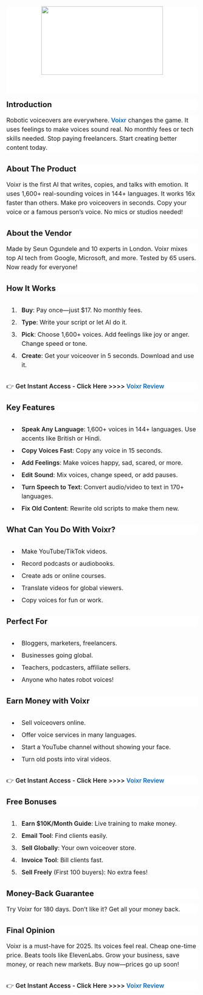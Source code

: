 <p>&nbsp;</p><h3 class="ember-view reader-text-block__heading-3" id="ember192" style="background: none 0% 0% / auto repeat scroll padding-box border-box rgb(255, 255, 255); border-color: rgba(0, 0, 0, 0.9); border-image: none 100% / 1 / 0 stretch; border-style: none; border-width: 0px; box-sizing: inherit; color: rgba(0, 0, 0, 0.9); font-family: -apple-system, system-ui, BlinkMacSystemFont, &quot;Segoe UI&quot;, Roboto, &quot;Helvetica Neue&quot;, &quot;Fira Sans&quot;, Ubuntu, Oxygen, &quot;Oxygen Sans&quot;, Cantarell, &quot;Droid Sans&quot;, &quot;Apple Color Emoji&quot;, &quot;Segoe UI Emoji&quot;, &quot;Segoe UI Emoji&quot;, &quot;Segoe UI Symbol&quot;, &quot;Lucida Grande&quot;, Helvetica, Arial, sans-serif; font-size: 20px; line-height: 1.25; margin: 0px 0px 16px; outline: rgba(0, 0, 0, 0.9) none 0px; padding: 0px; vertical-align: baseline;"><div class="separator" style="clear: both; text-align: center;"><a href="https://blogger.googleusercontent.com/img/a/AVvXsEgQ4AdOxd_Z6KOfcmYPI0N-bWKxQCBkWdekvbg_of8TR8ZbeveK48KOV85v_HXImxx_0N4YhTaMld-smdfXSKnYQD9AX6wRLHHFxSDLJzv4TLmAdOiP_TTS9MYmBW3fatQypIl6Ylblhz4N-PFVjmQU866bijXLDjbsIv_ddoYYkL2As5h7Opyjvssfd5c" style="margin-left: 1em; margin-right: 1em;"><img alt="" data-original-height="720" data-original-width="1280" height="180" src="https://blogger.googleusercontent.com/img/a/AVvXsEgQ4AdOxd_Z6KOfcmYPI0N-bWKxQCBkWdekvbg_of8TR8ZbeveK48KOV85v_HXImxx_0N4YhTaMld-smdfXSKnYQD9AX6wRLHHFxSDLJzv4TLmAdOiP_TTS9MYmBW3fatQypIl6Ylblhz4N-PFVjmQU866bijXLDjbsIv_ddoYYkL2As5h7Opyjvssfd5c" width="320" /></a></div><br /><br /></h3><h3 class="ember-view reader-text-block__heading-3" id="ember192" style="background: none 0% 0% / auto repeat scroll padding-box border-box rgb(255, 255, 255); border-color: rgba(0, 0, 0, 0.9); border-image: none 100% / 1 / 0 stretch; border-style: none; border-width: 0px; box-sizing: inherit; color: rgba(0, 0, 0, 0.9); font-family: -apple-system, system-ui, BlinkMacSystemFont, &quot;Segoe UI&quot;, Roboto, &quot;Helvetica Neue&quot;, &quot;Fira Sans&quot;, Ubuntu, Oxygen, &quot;Oxygen Sans&quot;, Cantarell, &quot;Droid Sans&quot;, &quot;Apple Color Emoji&quot;, &quot;Segoe UI Emoji&quot;, &quot;Segoe UI Emoji&quot;, &quot;Segoe UI Symbol&quot;, &quot;Lucida Grande&quot;, Helvetica, Arial, sans-serif; font-size: 20px; line-height: 1.25; margin: 0px 0px 16px; outline: rgba(0, 0, 0, 0.9) none 0px; padding: 0px; vertical-align: baseline;">Introduction</h3><p class="ember-view reader-text-block__paragraph" id="ember193" style="background: none 0% 0% / auto repeat scroll padding-box border-box rgb(255, 255, 255); border-color: rgba(0, 0, 0, 0.9); border-image: none 100% / 1 / 0 stretch; border-style: none; border-width: 0px; box-sizing: inherit; color: rgba(0, 0, 0, 0.9); font-family: -apple-system, system-ui, BlinkMacSystemFont, &quot;Segoe UI&quot;, Roboto, &quot;Helvetica Neue&quot;, &quot;Fira Sans&quot;, Ubuntu, Oxygen, &quot;Oxygen Sans&quot;, Cantarell, &quot;Droid Sans&quot;, &quot;Apple Color Emoji&quot;, &quot;Segoe UI Emoji&quot;, &quot;Segoe UI Emoji&quot;, &quot;Segoe UI Symbol&quot;, &quot;Lucida Grande&quot;, Helvetica, Arial, sans-serif; font-size: 16px; line-height: 1.5; margin: 0px 0px 32px; padding: 0px; pointer-events: all; vertical-align: baseline;">Robotic voiceovers are everywhere.<span class="white-space-pre" style="background: none 0% 0% / auto repeat scroll padding-box border-box rgba(0, 0, 0, 0); border-color: rgba(0, 0, 0, 0.9); border-image: none 100% / 1 / 0 stretch; border-style: none; border-width: 0px; box-sizing: inherit; margin: 0px; outline: rgba(0, 0, 0, 0.9) none 0px; padding: 0px; vertical-align: baseline; white-space: pre;"> </span><a class="bjoyBHIcWiRrsKeDHtUQFSBarqTiItxRcbCEc" data-test-app-aware-link="" href="https://rinqureview.com/voixr-review/" style="background: none 0% 0% / auto repeat scroll padding-box border-box rgba(0, 0, 0, 0); border-color: rgb(10, 102, 194); border-image: none 100% / 1 / 0 stretch; border-style: none; border-width: 0px; box-sizing: inherit; color: #0a66c2; font-weight: 600; margin: 0px; overflow-wrap: break-word; padding: 0px; text-decoration-color: rgb(10, 102, 194); text-decoration-line: none; text-decoration-style: solid; touch-action: manipulation; vertical-align: baseline;" tabindex="0" target="_self">Voixr</a><span class="white-space-pre" style="background: none 0% 0% / auto repeat scroll padding-box border-box rgba(0, 0, 0, 0); border-color: rgba(0, 0, 0, 0.9); border-image: none 100% / 1 / 0 stretch; border-style: none; border-width: 0px; box-sizing: inherit; margin: 0px; outline: rgba(0, 0, 0, 0.9) none 0px; padding: 0px; vertical-align: baseline; white-space: pre;"> </span>changes the game. It uses feelings to make voices sound real. No monthly fees or tech skills needed. Stop paying freelancers. Start creating better content today.</p><h3 class="ember-view reader-text-block__heading-3" id="ember194" style="background: none 0% 0% / auto repeat scroll padding-box border-box rgb(255, 255, 255); border-color: rgba(0, 0, 0, 0.9); border-image: none 100% / 1 / 0 stretch; border-style: none; border-width: 0px; box-sizing: inherit; color: rgba(0, 0, 0, 0.9); font-family: -apple-system, system-ui, BlinkMacSystemFont, &quot;Segoe UI&quot;, Roboto, &quot;Helvetica Neue&quot;, &quot;Fira Sans&quot;, Ubuntu, Oxygen, &quot;Oxygen Sans&quot;, Cantarell, &quot;Droid Sans&quot;, &quot;Apple Color Emoji&quot;, &quot;Segoe UI Emoji&quot;, &quot;Segoe UI Emoji&quot;, &quot;Segoe UI Symbol&quot;, &quot;Lucida Grande&quot;, Helvetica, Arial, sans-serif; font-size: 20px; line-height: 1.25; margin: 0px 0px 16px; outline: rgba(0, 0, 0, 0.9) none 0px; padding: 0px; vertical-align: baseline;">About The Product</h3><p class="ember-view reader-text-block__paragraph" id="ember195" style="background: none 0% 0% / auto repeat scroll padding-box border-box rgb(255, 255, 255); border-color: rgba(0, 0, 0, 0.9); border-image: none 100% / 1 / 0 stretch; border-style: none; border-width: 0px; box-sizing: inherit; color: rgba(0, 0, 0, 0.9); font-family: -apple-system, system-ui, BlinkMacSystemFont, &quot;Segoe UI&quot;, Roboto, &quot;Helvetica Neue&quot;, &quot;Fira Sans&quot;, Ubuntu, Oxygen, &quot;Oxygen Sans&quot;, Cantarell, &quot;Droid Sans&quot;, &quot;Apple Color Emoji&quot;, &quot;Segoe UI Emoji&quot;, &quot;Segoe UI Emoji&quot;, &quot;Segoe UI Symbol&quot;, &quot;Lucida Grande&quot;, Helvetica, Arial, sans-serif; font-size: 16px; line-height: 1.5; margin: 0px 0px 32px; padding: 0px; pointer-events: all; vertical-align: baseline;">Voixr is the first AI that writes, copies, and talks with emotion. It uses 1,600+ real-sounding voices in 144+ languages. It works 16x faster than others. Make pro voiceovers in seconds. Copy your voice or a famous person’s voice. No mics or studios needed!</p><h3 class="ember-view reader-text-block__heading-3" id="ember196" style="background: none 0% 0% / auto repeat scroll padding-box border-box rgb(255, 255, 255); border-color: rgba(0, 0, 0, 0.9); border-image: none 100% / 1 / 0 stretch; border-style: none; border-width: 0px; box-sizing: inherit; color: rgba(0, 0, 0, 0.9); font-family: -apple-system, system-ui, BlinkMacSystemFont, &quot;Segoe UI&quot;, Roboto, &quot;Helvetica Neue&quot;, &quot;Fira Sans&quot;, Ubuntu, Oxygen, &quot;Oxygen Sans&quot;, Cantarell, &quot;Droid Sans&quot;, &quot;Apple Color Emoji&quot;, &quot;Segoe UI Emoji&quot;, &quot;Segoe UI Emoji&quot;, &quot;Segoe UI Symbol&quot;, &quot;Lucida Grande&quot;, Helvetica, Arial, sans-serif; font-size: 20px; line-height: 1.25; margin: 0px 0px 16px; outline: rgba(0, 0, 0, 0.9) none 0px; padding: 0px; vertical-align: baseline;">About the Vendor</h3><p class="ember-view reader-text-block__paragraph" id="ember197" style="background: none 0% 0% / auto repeat scroll padding-box border-box rgb(255, 255, 255); border-color: rgba(0, 0, 0, 0.9); border-image: none 100% / 1 / 0 stretch; border-style: none; border-width: 0px; box-sizing: inherit; color: rgba(0, 0, 0, 0.9); font-family: -apple-system, system-ui, BlinkMacSystemFont, &quot;Segoe UI&quot;, Roboto, &quot;Helvetica Neue&quot;, &quot;Fira Sans&quot;, Ubuntu, Oxygen, &quot;Oxygen Sans&quot;, Cantarell, &quot;Droid Sans&quot;, &quot;Apple Color Emoji&quot;, &quot;Segoe UI Emoji&quot;, &quot;Segoe UI Emoji&quot;, &quot;Segoe UI Symbol&quot;, &quot;Lucida Grande&quot;, Helvetica, Arial, sans-serif; font-size: 16px; line-height: 1.5; margin: 0px 0px 32px; padding: 0px; pointer-events: all; vertical-align: baseline;">Made by Seun Ogundele and 10 experts in London. Voixr mixes top AI tech from Google, Microsoft, and more. Tested by 65 users. Now ready for everyone!</p><h3 class="ember-view reader-text-block__heading-3" id="ember198" style="background: none 0% 0% / auto repeat scroll padding-box border-box rgb(255, 255, 255); border-color: rgba(0, 0, 0, 0.9); border-image: none 100% / 1 / 0 stretch; border-style: none; border-width: 0px; box-sizing: inherit; color: rgba(0, 0, 0, 0.9); font-family: -apple-system, system-ui, BlinkMacSystemFont, &quot;Segoe UI&quot;, Roboto, &quot;Helvetica Neue&quot;, &quot;Fira Sans&quot;, Ubuntu, Oxygen, &quot;Oxygen Sans&quot;, Cantarell, &quot;Droid Sans&quot;, &quot;Apple Color Emoji&quot;, &quot;Segoe UI Emoji&quot;, &quot;Segoe UI Emoji&quot;, &quot;Segoe UI Symbol&quot;, &quot;Lucida Grande&quot;, Helvetica, Arial, sans-serif; font-size: 20px; line-height: 1.25; margin: 0px 0px 16px; outline: rgba(0, 0, 0, 0.9) none 0px; padding: 0px; vertical-align: baseline;">How It Works</h3><p class="ember-view reader-text-block__paragraph" id="ember199" style="background: none 0% 0% / auto repeat scroll padding-box border-box rgb(255, 255, 255); border-color: rgba(0, 0, 0, 0.9); border-image: none 100% / 1 / 0 stretch; border-style: none; border-width: 0px; box-sizing: inherit; color: rgba(0, 0, 0, 0.9); font-family: -apple-system, system-ui, BlinkMacSystemFont, &quot;Segoe UI&quot;, Roboto, &quot;Helvetica Neue&quot;, &quot;Fira Sans&quot;, Ubuntu, Oxygen, &quot;Oxygen Sans&quot;, Cantarell, &quot;Droid Sans&quot;, &quot;Apple Color Emoji&quot;, &quot;Segoe UI Emoji&quot;, &quot;Segoe UI Emoji&quot;, &quot;Segoe UI Symbol&quot;, &quot;Lucida Grande&quot;, Helvetica, Arial, sans-serif; font-size: 16px; line-height: 1.5; margin: 0px 0px 32px; padding: 0px; pointer-events: all; vertical-align: baseline;"></p><ol style="background-attachment: scroll; background-clip: border-box; background-image: none; background-origin: padding-box; background-position: 0% 0%; background-repeat: repeat; background-size: auto; border-color: rgba(0, 0, 0, 0.9); border-image: none 100% / 1 / 0 stretch; border-style: none; border-width: 0px; box-sizing: inherit; color: rgba(0, 0, 0, 0.9); font-family: -apple-system, system-ui, BlinkMacSystemFont, &quot;Segoe UI&quot;, Roboto, &quot;Helvetica Neue&quot;, &quot;Fira Sans&quot;, Ubuntu, Oxygen, &quot;Oxygen Sans&quot;, Cantarell, &quot;Droid Sans&quot;, &quot;Apple Color Emoji&quot;, &quot;Segoe UI Emoji&quot;, &quot;Segoe UI Emoji&quot;, &quot;Segoe UI Symbol&quot;, &quot;Lucida Grande&quot;, Helvetica, Arial, sans-serif; font-size: 16px; line-height: 1.5; margin: 0px 0px 32px; padding: 0px 0px 0px 32px; vertical-align: baseline;"><li style="background-attachment: scroll; background-clip: border-box; background-image: none; background-origin: padding-box; background-position: 0% 0%; background-repeat: repeat; background-size: auto; border-color: rgba(0, 0, 0, 0.9); border-image: none 100% / 1 / 0 stretch; border-style: none; border-width: 0px; box-sizing: inherit; margin: 0px 0px 8px; padding: 0px 0px 0px 8px; vertical-align: baseline;"><span style="background-attachment: scroll; background-clip: border-box; background-image: none; background-origin: padding-box; background-position: 0% 0%; background-repeat: repeat; background-size: auto; border-color: rgba(0, 0, 0, 0.9); border-image: none 100% / 1 / 0 stretch; border-style: none; border-width: 0px; box-sizing: inherit; font-weight: 600; margin: 0px; outline: rgba(0, 0, 0, 0.9) none 0px; padding: 0px; vertical-align: baseline;">Buy</span>: Pay once—just $17. No monthly fees.</li><li style="background-attachment: scroll; background-clip: border-box; background-image: none; background-origin: padding-box; background-position: 0% 0%; background-repeat: repeat; background-size: auto; border-color: rgba(0, 0, 0, 0.9); border-image: none 100% / 1 / 0 stretch; border-style: none; border-width: 0px; box-sizing: inherit; margin: 0px 0px 8px; padding: 0px 0px 0px 8px; vertical-align: baseline;"><span style="background-attachment: scroll; background-clip: border-box; background-image: none; background-origin: padding-box; background-position: 0% 0%; background-repeat: repeat; background-size: auto; border-color: rgba(0, 0, 0, 0.9); border-image: none 100% / 1 / 0 stretch; border-style: none; border-width: 0px; box-sizing: inherit; font-weight: 600; margin: 0px; outline: rgba(0, 0, 0, 0.9) none 0px; padding: 0px; vertical-align: baseline;">Type</span>: Write your script or let AI do it.</li><li style="background-attachment: scroll; background-clip: border-box; background-image: none; background-origin: padding-box; background-position: 0% 0%; background-repeat: repeat; background-size: auto; border-color: rgba(0, 0, 0, 0.9); border-image: none 100% / 1 / 0 stretch; border-style: none; border-width: 0px; box-sizing: inherit; margin: 0px 0px 8px; padding: 0px 0px 0px 8px; vertical-align: baseline;"><span style="background-attachment: scroll; background-clip: border-box; background-image: none; background-origin: padding-box; background-position: 0% 0%; background-repeat: repeat; background-size: auto; border-color: rgba(0, 0, 0, 0.9); border-image: none 100% / 1 / 0 stretch; border-style: none; border-width: 0px; box-sizing: inherit; font-weight: 600; margin: 0px; outline: rgba(0, 0, 0, 0.9) none 0px; padding: 0px; vertical-align: baseline;">Pick</span>: Choose 1,600+ voices. Add feelings like joy or anger. Change speed or tone.</li><li style="background-attachment: scroll; background-clip: border-box; background-image: none; background-origin: padding-box; background-position: 0% 0%; background-repeat: repeat; background-size: auto; border-color: rgba(0, 0, 0, 0.9); border-image: none 100% / 1 / 0 stretch; border-style: none; border-width: 0px; box-sizing: inherit; margin: 0px 0px 8px; padding: 0px 0px 0px 8px; vertical-align: baseline;"><span style="background-attachment: scroll; background-clip: border-box; background-image: none; background-origin: padding-box; background-position: 0% 0%; background-repeat: repeat; background-size: auto; border-color: rgba(0, 0, 0, 0.9); border-image: none 100% / 1 / 0 stretch; border-style: none; border-width: 0px; box-sizing: inherit; font-weight: 600; margin: 0px; outline: rgba(0, 0, 0, 0.9) none 0px; padding: 0px; vertical-align: baseline;">Create</span>: Get your voiceover in 5 seconds. Download and use it.</li></ol><p></p><p class="ember-view reader-text-block__paragraph" id="ember200" style="background: none 0% 0% / auto repeat scroll padding-box border-box rgb(255, 255, 255); border-color: rgba(0, 0, 0, 0.9); border-image: none 100% / 1 / 0 stretch; border-style: none; border-width: 0px; box-sizing: inherit; color: rgba(0, 0, 0, 0.9); font-family: -apple-system, system-ui, BlinkMacSystemFont, &quot;Segoe UI&quot;, Roboto, &quot;Helvetica Neue&quot;, &quot;Fira Sans&quot;, Ubuntu, Oxygen, &quot;Oxygen Sans&quot;, Cantarell, &quot;Droid Sans&quot;, &quot;Apple Color Emoji&quot;, &quot;Segoe UI Emoji&quot;, &quot;Segoe UI Emoji&quot;, &quot;Segoe UI Symbol&quot;, &quot;Lucida Grande&quot;, Helvetica, Arial, sans-serif; font-size: 16px; line-height: 1.5; margin: 0px 0px 32px; padding: 0px; pointer-events: all; vertical-align: baseline;">👉<span class="white-space-pre" style="background: none 0% 0% / auto repeat scroll padding-box border-box rgba(0, 0, 0, 0); border-color: rgba(0, 0, 0, 0.9); border-image: none 100% / 1 / 0 stretch; border-style: none; border-width: 0px; box-sizing: inherit; margin: 0px; outline: rgba(0, 0, 0, 0.9) none 0px; padding: 0px; vertical-align: baseline; white-space: pre;"> </span><span style="background: none 0% 0% / auto repeat scroll padding-box border-box rgba(0, 0, 0, 0); border-color: rgba(0, 0, 0, 0.9); border-image: none 100% / 1 / 0 stretch; border-style: none; border-width: 0px; box-sizing: inherit; font-weight: 600; margin: 0px; outline: rgba(0, 0, 0, 0.9) none 0px; padding: 0px; vertical-align: baseline;">Get Instant Access - Click Here &gt;&gt;&gt;&gt;<span class="white-space-pre" style="background: none 0% 0% / auto repeat scroll padding-box border-box rgba(0, 0, 0, 0); border-color: rgba(0, 0, 0, 0.9); border-image: none 100% / 1 / 0 stretch; border-style: none; border-width: 0px; box-sizing: inherit; margin: 0px; outline: rgba(0, 0, 0, 0.9) none 0px; padding: 0px; vertical-align: baseline; white-space: pre;"> </span></span><a class="bjoyBHIcWiRrsKeDHtUQFSBarqTiItxRcbCEc" data-test-app-aware-link="" href="https://rinqureview.com/voixr-review/" style="background: none 0% 0% / auto repeat scroll padding-box border-box rgba(0, 0, 0, 0); border-color: rgb(10, 102, 194); border-image: none 100% / 1 / 0 stretch; border-style: none; border-width: 0px; box-sizing: inherit; color: #0a66c2; font-weight: 600; margin: 0px; overflow-wrap: break-word; padding: 0px; text-decoration-color: rgb(10, 102, 194); text-decoration-line: none; text-decoration-style: solid; touch-action: manipulation; vertical-align: baseline;" tabindex="0" target="_self"><span style="background: none 0% 0% / auto repeat scroll padding-box border-box rgba(0, 0, 0, 0); border-color: rgb(10, 102, 194); border-image: none 100% / 1 / 0 stretch; border-style: none; border-width: 0px; box-sizing: inherit; margin: 0px; outline: rgb(10, 102, 194) none 0px; padding: 0px; vertical-align: baseline;">Voixr Review</span></a></p><h3 class="ember-view reader-text-block__heading-3" id="ember201" style="background: none 0% 0% / auto repeat scroll padding-box border-box rgb(255, 255, 255); border-color: rgba(0, 0, 0, 0.9); border-image: none 100% / 1 / 0 stretch; border-style: none; border-width: 0px; box-sizing: inherit; color: rgba(0, 0, 0, 0.9); font-family: -apple-system, system-ui, BlinkMacSystemFont, &quot;Segoe UI&quot;, Roboto, &quot;Helvetica Neue&quot;, &quot;Fira Sans&quot;, Ubuntu, Oxygen, &quot;Oxygen Sans&quot;, Cantarell, &quot;Droid Sans&quot;, &quot;Apple Color Emoji&quot;, &quot;Segoe UI Emoji&quot;, &quot;Segoe UI Emoji&quot;, &quot;Segoe UI Symbol&quot;, &quot;Lucida Grande&quot;, Helvetica, Arial, sans-serif; font-size: 20px; line-height: 1.25; margin: 0px 0px 16px; outline: rgba(0, 0, 0, 0.9) none 0px; padding: 0px; vertical-align: baseline;">Key Features</h3><p class="ember-view reader-text-block__paragraph" id="ember202" style="background: none 0% 0% / auto repeat scroll padding-box border-box rgb(255, 255, 255); border-color: rgba(0, 0, 0, 0.9); border-image: none 100% / 1 / 0 stretch; border-style: none; border-width: 0px; box-sizing: inherit; color: rgba(0, 0, 0, 0.9); font-family: -apple-system, system-ui, BlinkMacSystemFont, &quot;Segoe UI&quot;, Roboto, &quot;Helvetica Neue&quot;, &quot;Fira Sans&quot;, Ubuntu, Oxygen, &quot;Oxygen Sans&quot;, Cantarell, &quot;Droid Sans&quot;, &quot;Apple Color Emoji&quot;, &quot;Segoe UI Emoji&quot;, &quot;Segoe UI Emoji&quot;, &quot;Segoe UI Symbol&quot;, &quot;Lucida Grande&quot;, Helvetica, Arial, sans-serif; font-size: 16px; line-height: 1.5; margin: 0px 0px 32px; padding: 0px; pointer-events: all; vertical-align: baseline;"></p><ul style="background-attachment: scroll; background-clip: border-box; background-image: none; background-origin: padding-box; background-position: 0% 0%; background-repeat: repeat; background-size: auto; border-color: rgba(0, 0, 0, 0.9); border-image: none 100% / 1 / 0 stretch; border-style: none; border-width: 0px; box-sizing: inherit; color: rgba(0, 0, 0, 0.9); font-family: -apple-system, system-ui, BlinkMacSystemFont, &quot;Segoe UI&quot;, Roboto, &quot;Helvetica Neue&quot;, &quot;Fira Sans&quot;, Ubuntu, Oxygen, &quot;Oxygen Sans&quot;, Cantarell, &quot;Droid Sans&quot;, &quot;Apple Color Emoji&quot;, &quot;Segoe UI Emoji&quot;, &quot;Segoe UI Emoji&quot;, &quot;Segoe UI Symbol&quot;, &quot;Lucida Grande&quot;, Helvetica, Arial, sans-serif; font-size: 16px; line-height: 1.5; margin: 0px 0px 32px; padding: 0px 0px 0px 32px; vertical-align: baseline;"><li style="background-attachment: scroll; background-clip: border-box; background-image: none; background-origin: padding-box; background-position: 0% 0%; background-repeat: repeat; background-size: auto; border-color: rgba(0, 0, 0, 0.9); border-image: none 100% / 1 / 0 stretch; border-style: none; border-width: 0px; box-sizing: inherit; margin: 0px 0px 8px; padding: 0px 0px 0px 8px; vertical-align: baseline;"><span style="background-attachment: scroll; background-clip: border-box; background-image: none; background-origin: padding-box; background-position: 0% 0%; background-repeat: repeat; background-size: auto; border-color: rgba(0, 0, 0, 0.9); border-image: none 100% / 1 / 0 stretch; border-style: none; border-width: 0px; box-sizing: inherit; font-weight: 600; margin: 0px; outline: rgba(0, 0, 0, 0.9) none 0px; padding: 0px; vertical-align: baseline;">Speak Any Language</span>: 1,600+ voices in 144+ languages. Use accents like British or Hindi.</li><li style="background-attachment: scroll; background-clip: border-box; background-image: none; background-origin: padding-box; background-position: 0% 0%; background-repeat: repeat; background-size: auto; border-color: rgba(0, 0, 0, 0.9); border-image: none 100% / 1 / 0 stretch; border-style: none; border-width: 0px; box-sizing: inherit; margin: 0px 0px 8px; padding: 0px 0px 0px 8px; vertical-align: baseline;"><span style="background-attachment: scroll; background-clip: border-box; background-image: none; background-origin: padding-box; background-position: 0% 0%; background-repeat: repeat; background-size: auto; border-color: rgba(0, 0, 0, 0.9); border-image: none 100% / 1 / 0 stretch; border-style: none; border-width: 0px; box-sizing: inherit; font-weight: 600; margin: 0px; outline: rgba(0, 0, 0, 0.9) none 0px; padding: 0px; vertical-align: baseline;">Copy Voices Fast</span>: Copy any voice in 15 seconds.</li><li style="background-attachment: scroll; background-clip: border-box; background-image: none; background-origin: padding-box; background-position: 0% 0%; background-repeat: repeat; background-size: auto; border-color: rgba(0, 0, 0, 0.9); border-image: none 100% / 1 / 0 stretch; border-style: none; border-width: 0px; box-sizing: inherit; margin: 0px 0px 8px; padding: 0px 0px 0px 8px; vertical-align: baseline;"><span style="background-attachment: scroll; background-clip: border-box; background-image: none; background-origin: padding-box; background-position: 0% 0%; background-repeat: repeat; background-size: auto; border-color: rgba(0, 0, 0, 0.9); border-image: none 100% / 1 / 0 stretch; border-style: none; border-width: 0px; box-sizing: inherit; font-weight: 600; margin: 0px; outline: rgba(0, 0, 0, 0.9) none 0px; padding: 0px; vertical-align: baseline;">Add Feelings</span>: Make voices happy, sad, scared, or more.</li><li style="background-attachment: scroll; background-clip: border-box; background-image: none; background-origin: padding-box; background-position: 0% 0%; background-repeat: repeat; background-size: auto; border-color: rgba(0, 0, 0, 0.9); border-image: none 100% / 1 / 0 stretch; border-style: none; border-width: 0px; box-sizing: inherit; margin: 0px 0px 8px; padding: 0px 0px 0px 8px; vertical-align: baseline;"><span style="background-attachment: scroll; background-clip: border-box; background-image: none; background-origin: padding-box; background-position: 0% 0%; background-repeat: repeat; background-size: auto; border-color: rgba(0, 0, 0, 0.9); border-image: none 100% / 1 / 0 stretch; border-style: none; border-width: 0px; box-sizing: inherit; font-weight: 600; margin: 0px; outline: rgba(0, 0, 0, 0.9) none 0px; padding: 0px; vertical-align: baseline;">Edit Sound</span>: Mix voices, change speed, or add pauses.</li><li style="background-attachment: scroll; background-clip: border-box; background-image: none; background-origin: padding-box; background-position: 0% 0%; background-repeat: repeat; background-size: auto; border-color: rgba(0, 0, 0, 0.9); border-image: none 100% / 1 / 0 stretch; border-style: none; border-width: 0px; box-sizing: inherit; margin: 0px 0px 8px; padding: 0px 0px 0px 8px; vertical-align: baseline;"><span style="background-attachment: scroll; background-clip: border-box; background-image: none; background-origin: padding-box; background-position: 0% 0%; background-repeat: repeat; background-size: auto; border-color: rgba(0, 0, 0, 0.9); border-image: none 100% / 1 / 0 stretch; border-style: none; border-width: 0px; box-sizing: inherit; font-weight: 600; margin: 0px; outline: rgba(0, 0, 0, 0.9) none 0px; padding: 0px; vertical-align: baseline;">Turn Speech to Text</span>: Convert audio/video to text in 170+ languages.</li><li style="background-attachment: scroll; background-clip: border-box; background-image: none; background-origin: padding-box; background-position: 0% 0%; background-repeat: repeat; background-size: auto; border-color: rgba(0, 0, 0, 0.9); border-image: none 100% / 1 / 0 stretch; border-style: none; border-width: 0px; box-sizing: inherit; margin: 0px 0px 8px; padding: 0px 0px 0px 8px; vertical-align: baseline;"><span style="background-attachment: scroll; background-clip: border-box; background-image: none; background-origin: padding-box; background-position: 0% 0%; background-repeat: repeat; background-size: auto; border-color: rgba(0, 0, 0, 0.9); border-image: none 100% / 1 / 0 stretch; border-style: none; border-width: 0px; box-sizing: inherit; font-weight: 600; margin: 0px; outline: rgba(0, 0, 0, 0.9) none 0px; padding: 0px; vertical-align: baseline;">Fix Old Content</span>: Rewrite old scripts to make them new.</li></ul><p></p><h3 class="ember-view reader-text-block__heading-3" id="ember203" style="background: none 0% 0% / auto repeat scroll padding-box border-box rgb(255, 255, 255); border-color: rgba(0, 0, 0, 0.9); border-image: none 100% / 1 / 0 stretch; border-style: none; border-width: 0px; box-sizing: inherit; color: rgba(0, 0, 0, 0.9); font-family: -apple-system, system-ui, BlinkMacSystemFont, &quot;Segoe UI&quot;, Roboto, &quot;Helvetica Neue&quot;, &quot;Fira Sans&quot;, Ubuntu, Oxygen, &quot;Oxygen Sans&quot;, Cantarell, &quot;Droid Sans&quot;, &quot;Apple Color Emoji&quot;, &quot;Segoe UI Emoji&quot;, &quot;Segoe UI Emoji&quot;, &quot;Segoe UI Symbol&quot;, &quot;Lucida Grande&quot;, Helvetica, Arial, sans-serif; font-size: 20px; line-height: 1.25; margin: 0px 0px 16px; outline: rgba(0, 0, 0, 0.9) none 0px; padding: 0px; vertical-align: baseline;">What Can You Do With Voixr?</h3><p class="ember-view reader-text-block__paragraph" id="ember204" style="background: none 0% 0% / auto repeat scroll padding-box border-box rgb(255, 255, 255); border-color: rgba(0, 0, 0, 0.9); border-image: none 100% / 1 / 0 stretch; border-style: none; border-width: 0px; box-sizing: inherit; color: rgba(0, 0, 0, 0.9); font-family: -apple-system, system-ui, BlinkMacSystemFont, &quot;Segoe UI&quot;, Roboto, &quot;Helvetica Neue&quot;, &quot;Fira Sans&quot;, Ubuntu, Oxygen, &quot;Oxygen Sans&quot;, Cantarell, &quot;Droid Sans&quot;, &quot;Apple Color Emoji&quot;, &quot;Segoe UI Emoji&quot;, &quot;Segoe UI Emoji&quot;, &quot;Segoe UI Symbol&quot;, &quot;Lucida Grande&quot;, Helvetica, Arial, sans-serif; font-size: 16px; line-height: 1.5; margin: 0px 0px 32px; padding: 0px; pointer-events: all; vertical-align: baseline;"></p><ul style="background-attachment: scroll; background-clip: border-box; background-image: none; background-origin: padding-box; background-position: 0% 0%; background-repeat: repeat; background-size: auto; border-color: rgba(0, 0, 0, 0.9); border-image: none 100% / 1 / 0 stretch; border-style: none; border-width: 0px; box-sizing: inherit; color: rgba(0, 0, 0, 0.9); font-family: -apple-system, system-ui, BlinkMacSystemFont, &quot;Segoe UI&quot;, Roboto, &quot;Helvetica Neue&quot;, &quot;Fira Sans&quot;, Ubuntu, Oxygen, &quot;Oxygen Sans&quot;, Cantarell, &quot;Droid Sans&quot;, &quot;Apple Color Emoji&quot;, &quot;Segoe UI Emoji&quot;, &quot;Segoe UI Emoji&quot;, &quot;Segoe UI Symbol&quot;, &quot;Lucida Grande&quot;, Helvetica, Arial, sans-serif; font-size: 16px; line-height: 1.5; margin: 0px 0px 32px; padding: 0px 0px 0px 32px; vertical-align: baseline;"><li style="background-attachment: scroll; background-clip: border-box; background-image: none; background-origin: padding-box; background-position: 0% 0%; background-repeat: repeat; background-size: auto; border-color: rgba(0, 0, 0, 0.9); border-image: none 100% / 1 / 0 stretch; border-style: none; border-width: 0px; box-sizing: inherit; margin: 0px 0px 8px; padding: 0px 0px 0px 8px; vertical-align: baseline;">Make YouTube/TikTok videos.</li><li style="background-attachment: scroll; background-clip: border-box; background-image: none; background-origin: padding-box; background-position: 0% 0%; background-repeat: repeat; background-size: auto; border-color: rgba(0, 0, 0, 0.9); border-image: none 100% / 1 / 0 stretch; border-style: none; border-width: 0px; box-sizing: inherit; margin: 0px 0px 8px; padding: 0px 0px 0px 8px; vertical-align: baseline;">Record podcasts or audiobooks.</li><li style="background-attachment: scroll; background-clip: border-box; background-image: none; background-origin: padding-box; background-position: 0% 0%; background-repeat: repeat; background-size: auto; border-color: rgba(0, 0, 0, 0.9); border-image: none 100% / 1 / 0 stretch; border-style: none; border-width: 0px; box-sizing: inherit; margin: 0px 0px 8px; padding: 0px 0px 0px 8px; vertical-align: baseline;">Create ads or online courses.</li><li style="background-attachment: scroll; background-clip: border-box; background-image: none; background-origin: padding-box; background-position: 0% 0%; background-repeat: repeat; background-size: auto; border-color: rgba(0, 0, 0, 0.9); border-image: none 100% / 1 / 0 stretch; border-style: none; border-width: 0px; box-sizing: inherit; margin: 0px 0px 8px; padding: 0px 0px 0px 8px; vertical-align: baseline;">Translate videos for global viewers.</li><li style="background-attachment: scroll; background-clip: border-box; background-image: none; background-origin: padding-box; background-position: 0% 0%; background-repeat: repeat; background-size: auto; border-color: rgba(0, 0, 0, 0.9); border-image: none 100% / 1 / 0 stretch; border-style: none; border-width: 0px; box-sizing: inherit; margin: 0px 0px 8px; padding: 0px 0px 0px 8px; vertical-align: baseline;">Copy voices for fun or work.</li></ul><p></p><h3 class="ember-view reader-text-block__heading-3" id="ember205" style="background: none 0% 0% / auto repeat scroll padding-box border-box rgb(255, 255, 255); border-color: rgba(0, 0, 0, 0.9); border-image: none 100% / 1 / 0 stretch; border-style: none; border-width: 0px; box-sizing: inherit; color: rgba(0, 0, 0, 0.9); font-family: -apple-system, system-ui, BlinkMacSystemFont, &quot;Segoe UI&quot;, Roboto, &quot;Helvetica Neue&quot;, &quot;Fira Sans&quot;, Ubuntu, Oxygen, &quot;Oxygen Sans&quot;, Cantarell, &quot;Droid Sans&quot;, &quot;Apple Color Emoji&quot;, &quot;Segoe UI Emoji&quot;, &quot;Segoe UI Emoji&quot;, &quot;Segoe UI Symbol&quot;, &quot;Lucida Grande&quot;, Helvetica, Arial, sans-serif; font-size: 20px; line-height: 1.25; margin: 0px 0px 16px; outline: rgba(0, 0, 0, 0.9) none 0px; padding: 0px; vertical-align: baseline;">Perfect For</h3><p class="ember-view reader-text-block__paragraph" id="ember206" style="background: none 0% 0% / auto repeat scroll padding-box border-box rgb(255, 255, 255); border-color: rgba(0, 0, 0, 0.9); border-image: none 100% / 1 / 0 stretch; border-style: none; border-width: 0px; box-sizing: inherit; color: rgba(0, 0, 0, 0.9); font-family: -apple-system, system-ui, BlinkMacSystemFont, &quot;Segoe UI&quot;, Roboto, &quot;Helvetica Neue&quot;, &quot;Fira Sans&quot;, Ubuntu, Oxygen, &quot;Oxygen Sans&quot;, Cantarell, &quot;Droid Sans&quot;, &quot;Apple Color Emoji&quot;, &quot;Segoe UI Emoji&quot;, &quot;Segoe UI Emoji&quot;, &quot;Segoe UI Symbol&quot;, &quot;Lucida Grande&quot;, Helvetica, Arial, sans-serif; font-size: 16px; line-height: 1.5; margin: 0px 0px 32px; padding: 0px; pointer-events: all; vertical-align: baseline;"></p><ul style="background-attachment: scroll; background-clip: border-box; background-image: none; background-origin: padding-box; background-position: 0% 0%; background-repeat: repeat; background-size: auto; border-color: rgba(0, 0, 0, 0.9); border-image: none 100% / 1 / 0 stretch; border-style: none; border-width: 0px; box-sizing: inherit; color: rgba(0, 0, 0, 0.9); font-family: -apple-system, system-ui, BlinkMacSystemFont, &quot;Segoe UI&quot;, Roboto, &quot;Helvetica Neue&quot;, &quot;Fira Sans&quot;, Ubuntu, Oxygen, &quot;Oxygen Sans&quot;, Cantarell, &quot;Droid Sans&quot;, &quot;Apple Color Emoji&quot;, &quot;Segoe UI Emoji&quot;, &quot;Segoe UI Emoji&quot;, &quot;Segoe UI Symbol&quot;, &quot;Lucida Grande&quot;, Helvetica, Arial, sans-serif; font-size: 16px; line-height: 1.5; margin: 0px 0px 32px; padding: 0px 0px 0px 32px; vertical-align: baseline;"><li style="background-attachment: scroll; background-clip: border-box; background-image: none; background-origin: padding-box; background-position: 0% 0%; background-repeat: repeat; background-size: auto; border-color: rgba(0, 0, 0, 0.9); border-image: none 100% / 1 / 0 stretch; border-style: none; border-width: 0px; box-sizing: inherit; margin: 0px 0px 8px; padding: 0px 0px 0px 8px; vertical-align: baseline;">Bloggers, marketers, freelancers.</li><li style="background-attachment: scroll; background-clip: border-box; background-image: none; background-origin: padding-box; background-position: 0% 0%; background-repeat: repeat; background-size: auto; border-color: rgba(0, 0, 0, 0.9); border-image: none 100% / 1 / 0 stretch; border-style: none; border-width: 0px; box-sizing: inherit; margin: 0px 0px 8px; padding: 0px 0px 0px 8px; vertical-align: baseline;">Businesses going global.</li><li style="background-attachment: scroll; background-clip: border-box; background-image: none; background-origin: padding-box; background-position: 0% 0%; background-repeat: repeat; background-size: auto; border-color: rgba(0, 0, 0, 0.9); border-image: none 100% / 1 / 0 stretch; border-style: none; border-width: 0px; box-sizing: inherit; margin: 0px 0px 8px; padding: 0px 0px 0px 8px; vertical-align: baseline;">Teachers, podcasters, affiliate sellers.</li><li style="background-attachment: scroll; background-clip: border-box; background-image: none; background-origin: padding-box; background-position: 0% 0%; background-repeat: repeat; background-size: auto; border-color: rgba(0, 0, 0, 0.9); border-image: none 100% / 1 / 0 stretch; border-style: none; border-width: 0px; box-sizing: inherit; margin: 0px 0px 8px; padding: 0px 0px 0px 8px; vertical-align: baseline;">Anyone who hates robot voices!</li></ul><p></p><h3 class="ember-view reader-text-block__heading-3" id="ember207" style="background: none 0% 0% / auto repeat scroll padding-box border-box rgb(255, 255, 255); border-color: rgba(0, 0, 0, 0.9); border-image: none 100% / 1 / 0 stretch; border-style: none; border-width: 0px; box-sizing: inherit; color: rgba(0, 0, 0, 0.9); font-family: -apple-system, system-ui, BlinkMacSystemFont, &quot;Segoe UI&quot;, Roboto, &quot;Helvetica Neue&quot;, &quot;Fira Sans&quot;, Ubuntu, Oxygen, &quot;Oxygen Sans&quot;, Cantarell, &quot;Droid Sans&quot;, &quot;Apple Color Emoji&quot;, &quot;Segoe UI Emoji&quot;, &quot;Segoe UI Emoji&quot;, &quot;Segoe UI Symbol&quot;, &quot;Lucida Grande&quot;, Helvetica, Arial, sans-serif; font-size: 20px; line-height: 1.25; margin: 0px 0px 16px; outline: rgba(0, 0, 0, 0.9) none 0px; padding: 0px; vertical-align: baseline;">Earn Money with Voixr</h3><p class="ember-view reader-text-block__paragraph" id="ember208" style="background: none 0% 0% / auto repeat scroll padding-box border-box rgb(255, 255, 255); border-color: rgba(0, 0, 0, 0.9); border-image: none 100% / 1 / 0 stretch; border-style: none; border-width: 0px; box-sizing: inherit; color: rgba(0, 0, 0, 0.9); font-family: -apple-system, system-ui, BlinkMacSystemFont, &quot;Segoe UI&quot;, Roboto, &quot;Helvetica Neue&quot;, &quot;Fira Sans&quot;, Ubuntu, Oxygen, &quot;Oxygen Sans&quot;, Cantarell, &quot;Droid Sans&quot;, &quot;Apple Color Emoji&quot;, &quot;Segoe UI Emoji&quot;, &quot;Segoe UI Emoji&quot;, &quot;Segoe UI Symbol&quot;, &quot;Lucida Grande&quot;, Helvetica, Arial, sans-serif; font-size: 16px; line-height: 1.5; margin: 0px 0px 32px; padding: 0px; pointer-events: all; vertical-align: baseline;"></p><ul style="background-attachment: scroll; background-clip: border-box; background-image: none; background-origin: padding-box; background-position: 0% 0%; background-repeat: repeat; background-size: auto; border-color: rgba(0, 0, 0, 0.9); border-image: none 100% / 1 / 0 stretch; border-style: none; border-width: 0px; box-sizing: inherit; color: rgba(0, 0, 0, 0.9); font-family: -apple-system, system-ui, BlinkMacSystemFont, &quot;Segoe UI&quot;, Roboto, &quot;Helvetica Neue&quot;, &quot;Fira Sans&quot;, Ubuntu, Oxygen, &quot;Oxygen Sans&quot;, Cantarell, &quot;Droid Sans&quot;, &quot;Apple Color Emoji&quot;, &quot;Segoe UI Emoji&quot;, &quot;Segoe UI Emoji&quot;, &quot;Segoe UI Symbol&quot;, &quot;Lucida Grande&quot;, Helvetica, Arial, sans-serif; font-size: 16px; line-height: 1.5; margin: 0px 0px 32px; padding: 0px 0px 0px 32px; vertical-align: baseline;"><li style="background-attachment: scroll; background-clip: border-box; background-image: none; background-origin: padding-box; background-position: 0% 0%; background-repeat: repeat; background-size: auto; border-color: rgba(0, 0, 0, 0.9); border-image: none 100% / 1 / 0 stretch; border-style: none; border-width: 0px; box-sizing: inherit; margin: 0px 0px 8px; padding: 0px 0px 0px 8px; vertical-align: baseline;">Sell voiceovers online.</li><li style="background-attachment: scroll; background-clip: border-box; background-image: none; background-origin: padding-box; background-position: 0% 0%; background-repeat: repeat; background-size: auto; border-color: rgba(0, 0, 0, 0.9); border-image: none 100% / 1 / 0 stretch; border-style: none; border-width: 0px; box-sizing: inherit; margin: 0px 0px 8px; padding: 0px 0px 0px 8px; vertical-align: baseline;">Offer voice services in many languages.</li><li style="background-attachment: scroll; background-clip: border-box; background-image: none; background-origin: padding-box; background-position: 0% 0%; background-repeat: repeat; background-size: auto; border-color: rgba(0, 0, 0, 0.9); border-image: none 100% / 1 / 0 stretch; border-style: none; border-width: 0px; box-sizing: inherit; margin: 0px 0px 8px; padding: 0px 0px 0px 8px; vertical-align: baseline;">Start a YouTube channel without showing your face.</li><li style="background-attachment: scroll; background-clip: border-box; background-image: none; background-origin: padding-box; background-position: 0% 0%; background-repeat: repeat; background-size: auto; border-color: rgba(0, 0, 0, 0.9); border-image: none 100% / 1 / 0 stretch; border-style: none; border-width: 0px; box-sizing: inherit; margin: 0px 0px 8px; padding: 0px 0px 0px 8px; vertical-align: baseline;">Turn old posts into viral videos.</li></ul><p></p><p class="ember-view reader-text-block__paragraph" id="ember209" style="background: none 0% 0% / auto repeat scroll padding-box border-box rgb(255, 255, 255); border-color: rgba(0, 0, 0, 0.9); border-image: none 100% / 1 / 0 stretch; border-style: none; border-width: 0px; box-sizing: inherit; color: rgba(0, 0, 0, 0.9); font-family: -apple-system, system-ui, BlinkMacSystemFont, &quot;Segoe UI&quot;, Roboto, &quot;Helvetica Neue&quot;, &quot;Fira Sans&quot;, Ubuntu, Oxygen, &quot;Oxygen Sans&quot;, Cantarell, &quot;Droid Sans&quot;, &quot;Apple Color Emoji&quot;, &quot;Segoe UI Emoji&quot;, &quot;Segoe UI Emoji&quot;, &quot;Segoe UI Symbol&quot;, &quot;Lucida Grande&quot;, Helvetica, Arial, sans-serif; font-size: 16px; line-height: 1.5; margin: 0px 0px 32px; padding: 0px; pointer-events: all; vertical-align: baseline;">👉<span class="white-space-pre" style="background: none 0% 0% / auto repeat scroll padding-box border-box rgba(0, 0, 0, 0); border-color: rgba(0, 0, 0, 0.9); border-image: none 100% / 1 / 0 stretch; border-style: none; border-width: 0px; box-sizing: inherit; margin: 0px; outline: rgba(0, 0, 0, 0.9) none 0px; padding: 0px; vertical-align: baseline; white-space: pre;"> </span><span style="background: none 0% 0% / auto repeat scroll padding-box border-box rgba(0, 0, 0, 0); border-color: rgba(0, 0, 0, 0.9); border-image: none 100% / 1 / 0 stretch; border-style: none; border-width: 0px; box-sizing: inherit; font-weight: 600; margin: 0px; outline: rgba(0, 0, 0, 0.9) none 0px; padding: 0px; vertical-align: baseline;">Get Instant Access - Click Here &gt;&gt;&gt;&gt;<span class="white-space-pre" style="background: none 0% 0% / auto repeat scroll padding-box border-box rgba(0, 0, 0, 0); border-color: rgba(0, 0, 0, 0.9); border-image: none 100% / 1 / 0 stretch; border-style: none; border-width: 0px; box-sizing: inherit; margin: 0px; outline: rgba(0, 0, 0, 0.9) none 0px; padding: 0px; vertical-align: baseline; white-space: pre;"> </span></span><a class="bjoyBHIcWiRrsKeDHtUQFSBarqTiItxRcbCEc" data-test-app-aware-link="" href="https://rinqureview.com/voixr-review/" style="background: none 0% 0% / auto repeat scroll padding-box border-box rgba(0, 0, 0, 0); border-color: rgb(10, 102, 194); border-image: none 100% / 1 / 0 stretch; border-style: none; border-width: 0px; box-sizing: inherit; color: #0a66c2; font-weight: 600; margin: 0px; overflow-wrap: break-word; padding: 0px; text-decoration-color: rgb(10, 102, 194); text-decoration-line: none; text-decoration-style: solid; touch-action: manipulation; vertical-align: baseline;" tabindex="0" target="_self"><span style="background: none 0% 0% / auto repeat scroll padding-box border-box rgba(0, 0, 0, 0); border-color: rgb(10, 102, 194); border-image: none 100% / 1 / 0 stretch; border-style: none; border-width: 0px; box-sizing: inherit; margin: 0px; outline: rgb(10, 102, 194) none 0px; padding: 0px; vertical-align: baseline;">Voixr Review</span></a></p><h3 class="ember-view reader-text-block__heading-3" id="ember210" style="background: none 0% 0% / auto repeat scroll padding-box border-box rgb(255, 255, 255); border-color: rgba(0, 0, 0, 0.9); border-image: none 100% / 1 / 0 stretch; border-style: none; border-width: 0px; box-sizing: inherit; color: rgba(0, 0, 0, 0.9); font-family: -apple-system, system-ui, BlinkMacSystemFont, &quot;Segoe UI&quot;, Roboto, &quot;Helvetica Neue&quot;, &quot;Fira Sans&quot;, Ubuntu, Oxygen, &quot;Oxygen Sans&quot;, Cantarell, &quot;Droid Sans&quot;, &quot;Apple Color Emoji&quot;, &quot;Segoe UI Emoji&quot;, &quot;Segoe UI Emoji&quot;, &quot;Segoe UI Symbol&quot;, &quot;Lucida Grande&quot;, Helvetica, Arial, sans-serif; font-size: 20px; line-height: 1.25; margin: 0px 0px 16px; outline: rgba(0, 0, 0, 0.9) none 0px; padding: 0px; vertical-align: baseline;">Free Bonuses</h3><p class="ember-view reader-text-block__paragraph" id="ember211" style="background: none 0% 0% / auto repeat scroll padding-box border-box rgb(255, 255, 255); border-color: rgba(0, 0, 0, 0.9); border-image: none 100% / 1 / 0 stretch; border-style: none; border-width: 0px; box-sizing: inherit; color: rgba(0, 0, 0, 0.9); font-family: -apple-system, system-ui, BlinkMacSystemFont, &quot;Segoe UI&quot;, Roboto, &quot;Helvetica Neue&quot;, &quot;Fira Sans&quot;, Ubuntu, Oxygen, &quot;Oxygen Sans&quot;, Cantarell, &quot;Droid Sans&quot;, &quot;Apple Color Emoji&quot;, &quot;Segoe UI Emoji&quot;, &quot;Segoe UI Emoji&quot;, &quot;Segoe UI Symbol&quot;, &quot;Lucida Grande&quot;, Helvetica, Arial, sans-serif; font-size: 16px; line-height: 1.5; margin: 0px 0px 32px; padding: 0px; pointer-events: all; vertical-align: baseline;"></p><ol style="background-attachment: scroll; background-clip: border-box; background-image: none; background-origin: padding-box; background-position: 0% 0%; background-repeat: repeat; background-size: auto; border-color: rgba(0, 0, 0, 0.9); border-image: none 100% / 1 / 0 stretch; border-style: none; border-width: 0px; box-sizing: inherit; color: rgba(0, 0, 0, 0.9); font-family: -apple-system, system-ui, BlinkMacSystemFont, &quot;Segoe UI&quot;, Roboto, &quot;Helvetica Neue&quot;, &quot;Fira Sans&quot;, Ubuntu, Oxygen, &quot;Oxygen Sans&quot;, Cantarell, &quot;Droid Sans&quot;, &quot;Apple Color Emoji&quot;, &quot;Segoe UI Emoji&quot;, &quot;Segoe UI Emoji&quot;, &quot;Segoe UI Symbol&quot;, &quot;Lucida Grande&quot;, Helvetica, Arial, sans-serif; font-size: 16px; line-height: 1.5; margin: 0px 0px 32px; padding: 0px 0px 0px 32px; vertical-align: baseline;"><li style="background-attachment: scroll; background-clip: border-box; background-image: none; background-origin: padding-box; background-position: 0% 0%; background-repeat: repeat; background-size: auto; border-color: rgba(0, 0, 0, 0.9); border-image: none 100% / 1 / 0 stretch; border-style: none; border-width: 0px; box-sizing: inherit; margin: 0px 0px 8px; padding: 0px 0px 0px 8px; vertical-align: baseline;"><span style="background-attachment: scroll; background-clip: border-box; background-image: none; background-origin: padding-box; background-position: 0% 0%; background-repeat: repeat; background-size: auto; border-color: rgba(0, 0, 0, 0.9); border-image: none 100% / 1 / 0 stretch; border-style: none; border-width: 0px; box-sizing: inherit; font-weight: 600; margin: 0px; outline: rgba(0, 0, 0, 0.9) none 0px; padding: 0px; vertical-align: baseline;">Earn $10K/Month Guide</span>: Live training to make money.</li><li style="background-attachment: scroll; background-clip: border-box; background-image: none; background-origin: padding-box; background-position: 0% 0%; background-repeat: repeat; background-size: auto; border-color: rgba(0, 0, 0, 0.9); border-image: none 100% / 1 / 0 stretch; border-style: none; border-width: 0px; box-sizing: inherit; margin: 0px 0px 8px; padding: 0px 0px 0px 8px; vertical-align: baseline;"><span style="background-attachment: scroll; background-clip: border-box; background-image: none; background-origin: padding-box; background-position: 0% 0%; background-repeat: repeat; background-size: auto; border-color: rgba(0, 0, 0, 0.9); border-image: none 100% / 1 / 0 stretch; border-style: none; border-width: 0px; box-sizing: inherit; font-weight: 600; margin: 0px; outline: rgba(0, 0, 0, 0.9) none 0px; padding: 0px; vertical-align: baseline;">Email Tool</span>: Find clients easily.</li><li style="background-attachment: scroll; background-clip: border-box; background-image: none; background-origin: padding-box; background-position: 0% 0%; background-repeat: repeat; background-size: auto; border-color: rgba(0, 0, 0, 0.9); border-image: none 100% / 1 / 0 stretch; border-style: none; border-width: 0px; box-sizing: inherit; margin: 0px 0px 8px; padding: 0px 0px 0px 8px; vertical-align: baseline;"><span style="background-attachment: scroll; background-clip: border-box; background-image: none; background-origin: padding-box; background-position: 0% 0%; background-repeat: repeat; background-size: auto; border-color: rgba(0, 0, 0, 0.9); border-image: none 100% / 1 / 0 stretch; border-style: none; border-width: 0px; box-sizing: inherit; font-weight: 600; margin: 0px; outline: rgba(0, 0, 0, 0.9) none 0px; padding: 0px; vertical-align: baseline;">Sell Globally</span>: Your own voiceover store.</li><li style="background-attachment: scroll; background-clip: border-box; background-image: none; background-origin: padding-box; background-position: 0% 0%; background-repeat: repeat; background-size: auto; border-color: rgba(0, 0, 0, 0.9); border-image: none 100% / 1 / 0 stretch; border-style: none; border-width: 0px; box-sizing: inherit; margin: 0px 0px 8px; padding: 0px 0px 0px 8px; vertical-align: baseline;"><span style="background-attachment: scroll; background-clip: border-box; background-image: none; background-origin: padding-box; background-position: 0% 0%; background-repeat: repeat; background-size: auto; border-color: rgba(0, 0, 0, 0.9); border-image: none 100% / 1 / 0 stretch; border-style: none; border-width: 0px; box-sizing: inherit; font-weight: 600; margin: 0px; outline: rgba(0, 0, 0, 0.9) none 0px; padding: 0px; vertical-align: baseline;">Invoice Tool</span>: Bill clients fast.</li><li style="background-attachment: scroll; background-clip: border-box; background-image: none; background-origin: padding-box; background-position: 0% 0%; background-repeat: repeat; background-size: auto; border-color: rgba(0, 0, 0, 0.9); border-image: none 100% / 1 / 0 stretch; border-style: none; border-width: 0px; box-sizing: inherit; margin: 0px 0px 8px; padding: 0px 0px 0px 8px; vertical-align: baseline;"><span style="background-attachment: scroll; background-clip: border-box; background-image: none; background-origin: padding-box; background-position: 0% 0%; background-repeat: repeat; background-size: auto; border-color: rgba(0, 0, 0, 0.9); border-image: none 100% / 1 / 0 stretch; border-style: none; border-width: 0px; box-sizing: inherit; font-weight: 600; margin: 0px; outline: rgba(0, 0, 0, 0.9) none 0px; padding: 0px; vertical-align: baseline;">Sell Freely</span><span class="white-space-pre" style="background-attachment: scroll; background-clip: border-box; background-image: none; background-origin: padding-box; background-position: 0% 0%; background-repeat: repeat; background-size: auto; border-color: rgba(0, 0, 0, 0.9); border-image: none 100% / 1 / 0 stretch; border-style: none; border-width: 0px; box-sizing: inherit; margin: 0px; outline: rgba(0, 0, 0, 0.9) none 0px; padding: 0px; vertical-align: baseline; white-space: pre;"> </span>(First 100 buyers): No extra fees!</li></ol><p></p><h3 class="ember-view reader-text-block__heading-3" id="ember212" style="background: none 0% 0% / auto repeat scroll padding-box border-box rgb(255, 255, 255); border-color: rgba(0, 0, 0, 0.9); border-image: none 100% / 1 / 0 stretch; border-style: none; border-width: 0px; box-sizing: inherit; color: rgba(0, 0, 0, 0.9); font-family: -apple-system, system-ui, BlinkMacSystemFont, &quot;Segoe UI&quot;, Roboto, &quot;Helvetica Neue&quot;, &quot;Fira Sans&quot;, Ubuntu, Oxygen, &quot;Oxygen Sans&quot;, Cantarell, &quot;Droid Sans&quot;, &quot;Apple Color Emoji&quot;, &quot;Segoe UI Emoji&quot;, &quot;Segoe UI Emoji&quot;, &quot;Segoe UI Symbol&quot;, &quot;Lucida Grande&quot;, Helvetica, Arial, sans-serif; font-size: 20px; line-height: 1.25; margin: 0px 0px 16px; outline: rgba(0, 0, 0, 0.9) none 0px; padding: 0px; vertical-align: baseline;">Money-Back Guarantee</h3><p class="ember-view reader-text-block__paragraph" id="ember213" style="background: none 0% 0% / auto repeat scroll padding-box border-box rgb(255, 255, 255); border-color: rgba(0, 0, 0, 0.9); border-image: none 100% / 1 / 0 stretch; border-style: none; border-width: 0px; box-sizing: inherit; color: rgba(0, 0, 0, 0.9); font-family: -apple-system, system-ui, BlinkMacSystemFont, &quot;Segoe UI&quot;, Roboto, &quot;Helvetica Neue&quot;, &quot;Fira Sans&quot;, Ubuntu, Oxygen, &quot;Oxygen Sans&quot;, Cantarell, &quot;Droid Sans&quot;, &quot;Apple Color Emoji&quot;, &quot;Segoe UI Emoji&quot;, &quot;Segoe UI Emoji&quot;, &quot;Segoe UI Symbol&quot;, &quot;Lucida Grande&quot;, Helvetica, Arial, sans-serif; font-size: 16px; line-height: 1.5; margin: 0px 0px 32px; padding: 0px; pointer-events: all; vertical-align: baseline;">Try Voixr for 180 days. Don’t like it? Get all your money back.</p><h3 class="ember-view reader-text-block__heading-3" id="ember214" style="background: none 0% 0% / auto repeat scroll padding-box border-box rgb(255, 255, 255); border-color: rgba(0, 0, 0, 0.9); border-image: none 100% / 1 / 0 stretch; border-style: none; border-width: 0px; box-sizing: inherit; color: rgba(0, 0, 0, 0.9); font-family: -apple-system, system-ui, BlinkMacSystemFont, &quot;Segoe UI&quot;, Roboto, &quot;Helvetica Neue&quot;, &quot;Fira Sans&quot;, Ubuntu, Oxygen, &quot;Oxygen Sans&quot;, Cantarell, &quot;Droid Sans&quot;, &quot;Apple Color Emoji&quot;, &quot;Segoe UI Emoji&quot;, &quot;Segoe UI Emoji&quot;, &quot;Segoe UI Symbol&quot;, &quot;Lucida Grande&quot;, Helvetica, Arial, sans-serif; font-size: 20px; line-height: 1.25; margin: 0px 0px 16px; outline: rgba(0, 0, 0, 0.9) none 0px; padding: 0px; vertical-align: baseline;">Final Opinion</h3><p class="ember-view reader-text-block__paragraph" id="ember215" style="background: none 0% 0% / auto repeat scroll padding-box border-box rgb(255, 255, 255); border-color: rgba(0, 0, 0, 0.9); border-image: none 100% / 1 / 0 stretch; border-style: none; border-width: 0px; box-sizing: inherit; color: rgba(0, 0, 0, 0.9); font-family: -apple-system, system-ui, BlinkMacSystemFont, &quot;Segoe UI&quot;, Roboto, &quot;Helvetica Neue&quot;, &quot;Fira Sans&quot;, Ubuntu, Oxygen, &quot;Oxygen Sans&quot;, Cantarell, &quot;Droid Sans&quot;, &quot;Apple Color Emoji&quot;, &quot;Segoe UI Emoji&quot;, &quot;Segoe UI Emoji&quot;, &quot;Segoe UI Symbol&quot;, &quot;Lucida Grande&quot;, Helvetica, Arial, sans-serif; font-size: 16px; line-height: 1.5; margin: 0px 0px 32px; padding: 0px; pointer-events: all; vertical-align: baseline;">Voixr is a must-have for 2025. Its voices feel real. Cheap one-time price. Beats tools like ElevenLabs. Grow your business, save money, or reach new markets. Buy now—prices go up soon!</p><p class="ember-view reader-text-block__paragraph" id="ember216" style="background: none 0% 0% / auto repeat scroll padding-box border-box rgb(255, 255, 255); border-color: rgba(0, 0, 0, 0.9); border-image: none 100% / 1 / 0 stretch; border-style: none; border-width: 0px; box-sizing: inherit; color: rgba(0, 0, 0, 0.9); font-family: -apple-system, system-ui, BlinkMacSystemFont, &quot;Segoe UI&quot;, Roboto, &quot;Helvetica Neue&quot;, &quot;Fira Sans&quot;, Ubuntu, Oxygen, &quot;Oxygen Sans&quot;, Cantarell, &quot;Droid Sans&quot;, &quot;Apple Color Emoji&quot;, &quot;Segoe UI Emoji&quot;, &quot;Segoe UI Emoji&quot;, &quot;Segoe UI Symbol&quot;, &quot;Lucida Grande&quot;, Helvetica, Arial, sans-serif; font-size: 16px; line-height: 1.5; margin: 0px 0px 32px; padding: 0px; pointer-events: all; vertical-align: baseline;">👉<span class="white-space-pre" style="background: none 0% 0% / auto repeat scroll padding-box border-box rgba(0, 0, 0, 0); border-color: rgba(0, 0, 0, 0.9); border-image: none 100% / 1 / 0 stretch; border-style: none; border-width: 0px; box-sizing: inherit; margin: 0px; outline: rgba(0, 0, 0, 0.9) none 0px; padding: 0px; vertical-align: baseline; white-space: pre;"> </span><span style="background: none 0% 0% / auto repeat scroll padding-box border-box rgba(0, 0, 0, 0); border-color: rgba(0, 0, 0, 0.9); border-image: none 100% / 1 / 0 stretch; border-style: none; border-width: 0px; box-sizing: inherit; font-weight: 600; margin: 0px; outline: rgba(0, 0, 0, 0.9) none 0px; padding: 0px; vertical-align: baseline;">Get Instant Access - Click Here &gt;&gt;&gt;&gt;<span class="white-space-pre" style="background: none 0% 0% / auto repeat scroll padding-box border-box rgba(0, 0, 0, 0); border-color: rgba(0, 0, 0, 0.9); border-image: none 100% / 1 / 0 stretch; border-style: none; border-width: 0px; box-sizing: inherit; margin: 0px; outline: rgba(0, 0, 0, 0.9) none 0px; padding: 0px; vertical-align: baseline; white-space: pre;"> </span></span><a class="bjoyBHIcWiRrsKeDHtUQFSBarqTiItxRcbCEc" data-test-app-aware-link="" href="https://rinqureview.com/voixr-review/" style="background: none 0% 0% / auto repeat scroll padding-box border-box rgba(0, 0, 0, 0); border-color: rgb(10, 102, 194); border-image: none 100% / 1 / 0 stretch; border-style: none; border-width: 0px; box-sizing: inherit; color: #0a66c2; font-weight: 600; margin: 0px; overflow-wrap: break-word; padding: 0px; text-decoration-color: rgb(10, 102, 194); text-decoration-line: none; text-decoration-style: solid; touch-action: manipulation; vertical-align: baseline;" tabindex="0" target="_self"><span style="background: none 0% 0% / auto repeat scroll padding-box border-box rgba(0, 0, 0, 0); border-color: rgb(10, 102, 194); border-image: none 100% / 1 / 0 stretch; border-style: none; border-width: 0px; box-sizing: inherit; margin: 0px; outline: rgb(10, 102, 194) none 0px; padding: 0px; vertical-align: baseline;">Voixr Review</span></a></p>
